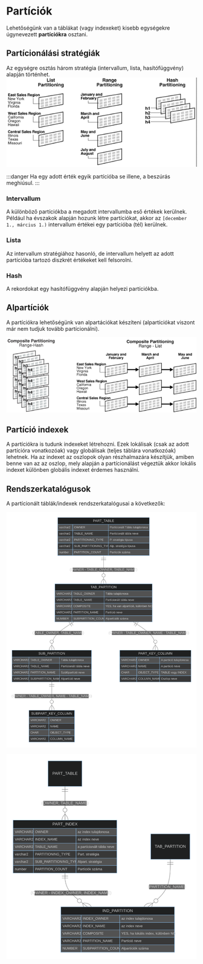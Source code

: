 # Partíciók

Lehetőségünk van a táblákat (vagy indexeket) kisebb egységekre úgynevezett **partíciókra** osztani.

## Partícionálási stratégiák

Az egységre osztás három stratégia (intervallum, lista, hasítófüggvény) alapján történhet.
![img.png](partitioning_strategies.png)

:::danger
Ha egy adott érték egyik partícióba se illene, a beszúrás meghiúsul.
:::

### Intervallum
A különböző partíciókba a megadott intervallumba eső értékek kerülnek. Például ha évszakok alapján hozunk létre
partíciókat, akkor az `[december 1., március 1.)` intervallum értékei egy partícióba (tél) kerülnek.

### Lista
Az intervallum stratégiához hasonló, de intervallum helyett az adott partícióba tartozó diszkrét értékeket kell
felsorolni.

### Hash
A rekordokat egy hasítófüggvény alapján helyezi partíciókba.

## Alpartíciók
A partíciókra lehetőségünk van alpartációkat készíteni (alpartíciókat viszont már nem tudjuk tovább partícionálni).

![img.png](sub_partitions.png)

## Partíció indexek
A partíciókra is tudunk indexeket létrehozni. Ezek lokálisak (csak az adott partícióra vonatkozóak) vagy globálisak
(teljes táblára vonatkozóak) lehetnek. Ha az indexet az oszlopok olyan részhalmazára készítjük, amiben benne van az az
oszlop, mely alapján a partícionálást végeztük akkor lokális indexet különben globális indexet érdemes használni.

## Rendszerkatalógusok

A partícionált táblák/indexek rendszerkatalógusai a következők:

![mermaid-diagram-2023-10-23-151323.svg](mermaid-diagram-2023-10-23-151323.svg)

![mermaid-diagram-2023-10-23-151040.svg](mermaid-diagram-2023-10-23-151040.svg)
